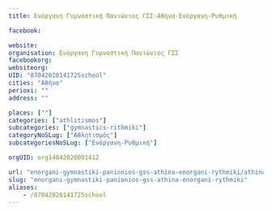 ```yaml
---
title: Ενόργανη Γυμναστική Πανιώνιος ΓΣΣ-Αθήνα-Ενόργανη-Ρυθμική

facebook:

website:
organisation: Ενόργανη Γυμναστική Πανιώνιος ΓΣΣ
facebookorg:
websiteorg:
UID: "07042020141725school"
cities: "Αθήνα"
perioxi: ""
address: ""

places: [""]
categories: ["athlitismos"]
subcategories: ["gymnastics-rithmiki"]
categoryNoSLug: ["Αθλητισμός"]
subcategoriesNoSLug: ["Ενόργανη-Ρυθμική"]

orgUID: org14042020001412

url: "enorgani-gymnastiki-panionios-gss-athina-enorgani-rythmiki/athina//"
slug: "enorgani-gymnastiki-panionios-gss-athina-enorgani-rythmiki"
aliases:
    - /07042020141725school
---
```





